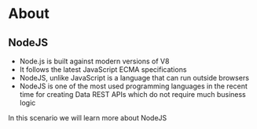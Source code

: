 # About

## NodeJS

- Node.js is built against modern versions of V8
- It follows the latest JavaScript ECMA specifications
- NodeJS, unlike JavaScript is a language that can run outside browsers
- NodeJS is one of the most used programming languages in the recent time for creating Data REST APIs which do not require much business logic

In this scenario we will learn more about NodeJS